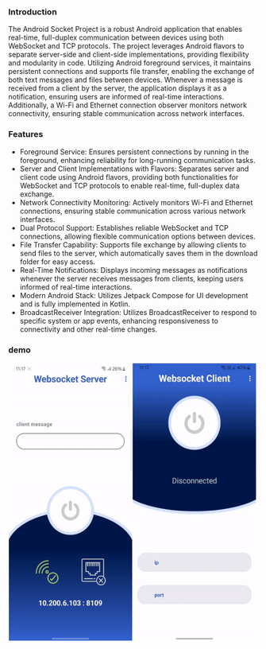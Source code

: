 ### Introduction
The Android Socket Project is a robust Android application that enables real-time, full-duplex communication between devices using both WebSocket and TCP protocols. The project leverages Android flavors to separate server-side and client-side implementations, providing flexibility and modularity in code. Utilizing Android foreground services, it maintains persistent connections and supports file transfer, enabling the exchange of both text messages and files between devices. Whenever a message is received from a client by the server, the application displays it as a notification, ensuring users are informed of real-time interactions. Additionally, a Wi-Fi and Ethernet connection observer monitors network connectivity, ensuring stable communication across network interfaces.

### Features
- Foreground Service: Ensures persistent connections by running in the foreground, enhancing reliability for long-running communication tasks.
- Server and Client Implementations with Flavors: Separates server and client code using Android flavors, providing both functionalities for WebSocket and TCP protocols to enable real-time, full-duplex data exchange.
- Network Connectivity Monitoring: Actively monitors Wi-Fi and Ethernet connections, ensuring stable communication across various network interfaces.
- Dual Protocol Support: Establishes reliable WebSocket and TCP connections, allowing flexible communication options between devices.
- File Transfer Capability: Supports file exchange by allowing clients to send files to the server, which automatically saves them in the download folder for easy access.
- Real-Time Notifications: Displays incoming messages as notifications whenever the server receives messages from clients, keeping users informed of real-time interactions.
- Modern Android Stack: Utilizes Jetpack Compose for UI development and is fully implemented in Kotlin.
- BroadcastReceiver Integration: Utilizes BroadcastReceiver to respond to specific system or app events, enhancing responsiveness to connectivity and other real-time changes.

###  demo
<img src="/android_socket.gif" width="500"  height="560"/>
